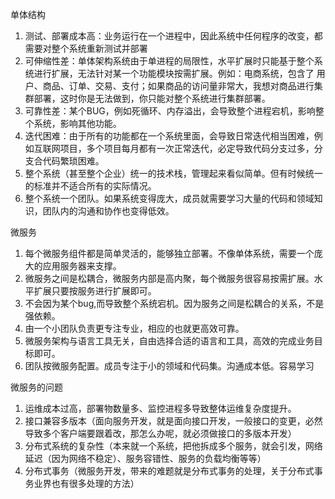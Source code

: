 单体结构
1. 测试、部署成本高：业务运行在一个进程中，因此系统中任何程序的改变，都需要对整个系统重新测试并部署
2. 可伸缩性差：单体架构系统由于单进程的局限性，水平扩展时只能基于整个系统进行扩展，无法针对某一个功能模块按需扩展。例如：电商系统，包含了 用户、商品、订单、交易、支付；如果商品的访问量非常大，我想对商品进行集群部署，这时你是无法做到，你只能对整个系统进行集群部署。
3. 可靠性差：某个BUG，例如死循环、内存溢出，会导致整个进程宕机，影响整个系统，影响其他功能。
4. 迭代困难：由于所有的功能都在一个系统里面，会导致日常迭代相当困难，例如互联网项目，多个项目每月都有一次正常迭代，必定导致代码分支过多，分支合代码繁琐困难。
5. 整个系统（甚至整个企业）统一的技术栈，管理起来看似简单。但有时候统一的标准并不适合所有的实际情况。
6. 整个系统一个团队。如果系统变得庞大，成员就需要学习大量的代码和领域知识，团队内的沟通和协作也变得低效。

微服务
1. 每个微服务组件都是简单灵活的，能够独立部署。不像单体系统，需要一个庞大的应用服务器来支撑。
2. 微服务之间是松耦合，微服务内部是高内聚，每个微服务很容易按需扩展。水平扩展只要按服务进行扩展即可。
3. 不会因为某个bug,而导致整个系统宕机。因为服务之间是松耦合的关系，不是强依赖。
4. 由一个小团队负责更专注专业，相应的也就更高效可靠。
5. 微服务架构与语言工具无关，自由选择合适的语言和工具，高效的完成业务目标即可。
6. 团队按微服务配置。成员专注于小的领域和代码集。沟通成本低。容易学习

微服务的问题
1. 运维成本过高，部署物数量多、监控进程多导致整体运维复杂度提升。
2. 接口兼容多版本（面向服务开发，就是面向接口开发，一般接口的变更，必然导致多个客户端要跟着改，那怎么办呢，就必须做接口的多版本开发）
3. 分布式系统的复杂性（本来就一个系统，把他拆成多个服务，就会引发，网络延迟（因为网络不稳定）、服务容错性、服务的负载均衡等等）	
4. 分布式事务（微服务开发，带来的难题就是分布式事务的处理，关于分布式事务业界也有很多处理的方法）

